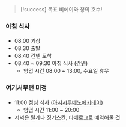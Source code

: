 > [!success] 목표
> 비에이와 청의 호수!
### 아침 식사
- 08:00 기상
- 08:30 출발
- 08:40 간넨 도착
- 08:40 ~ 09:30 아침 식사 ([간넨](https://www.google.com/maps/place/%EA%B0%84%EB%84%A8/@43.0556596,141.3518755,16z/data=!3m1!5s0x5f0b29824f028067:0x6b9045a4cf5deb4a!4m10!1m2!2m1!1z7J2M7Iud7KCQ!3m6!1s0x5f0b29824f0c18b3:0xf813518baad5c9cd!8m2!3d43.0579232!4d141.3586647!15sCgnsnYzsi53soJBaCyIJ7J2M7Iud7KCQkgEPZmlzaF9yZXN0YXVyYW504AEA!16s%2Fg%2F11b5pjhz4w?entry=ttu&g_ep=EgoyMDI0MTEyNC4xIKXMDSoASAFQAw%3D%3D))
	- 영업 시간 08:00 ~ 13:00, 수요일 휴무

### 여기서부턴 미정
- 11:00 점심 식사 ([아지시루베노에키테이](https://www.google.com/maps/place/%E5%91%B3%E3%81%97%E3%82%8B%E3%81%B9%E9%A7%85%E9%80%93/@43.6999626,142.0631152,15.14z/data=!4m6!3m5!1s0x5f0c931ac71a4203:0x15ab9f5873f08d28!8m2!3d43.6994549!4d142.0706986!16s%2Fg%2F1wb8th9j?entry=ttu&g_ep=EgoyMDI0MTEyNC4xIKXMDSoASAFQAw%3D%3D))
	- 영업 시간 11:00 ~ 20:00
- 저녁은 털게나 징기스칸, 타베로그로 예약해둘 것